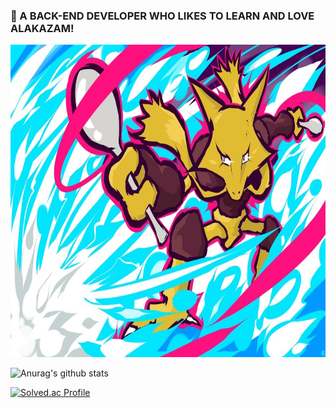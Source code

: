 ### :spoon: A BACK-END DEVELOPER WHO LIKES TO LEARN AND LOVE ALAKAZAM!

<img src="alakazam_psycocutter.jpg" width="100%" height="500" />

<br>


![Anurag's github stats](https://github-readme-stats.vercel.app/api?username=loveAlakazam&show_icons=true) 

[![Solved.ac Profile](http://mazassumnida.wtf/api/v2/generate_badge?boj=dmsrkd1216)](https://solved.ac/dmsrkd1216/)
